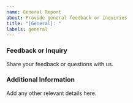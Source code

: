 ```yaml
---
name: General Report
about: Provide general feedback or inquiries
title: "[General]: "
labels: general
---
```


### Feedback or Inquiry
Share your feedback or questions with us.

### Additional Information
Add any other relevant details here.
